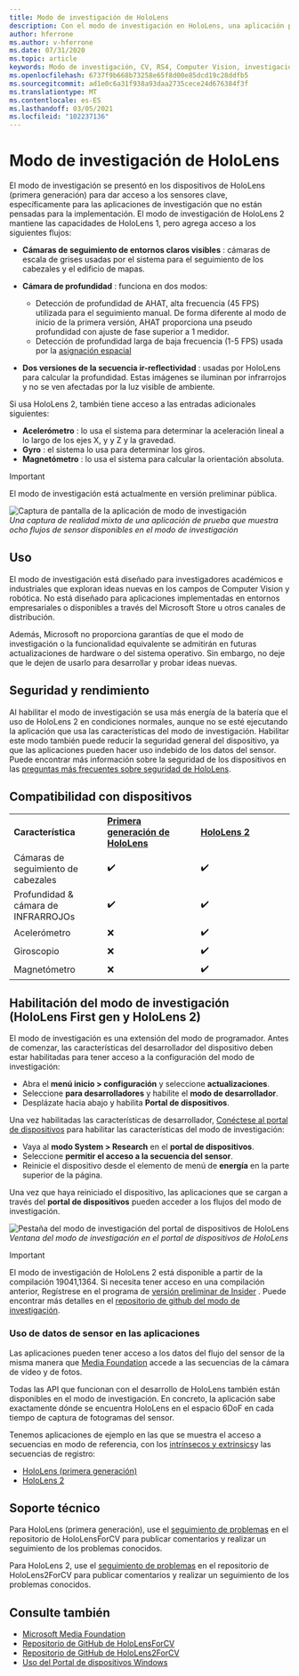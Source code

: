 ```yaml
---
title: Modo de investigación de HoloLens
description: Con el modo de investigación en HoloLens, una aplicación puede acceder a las secuencias de sensor del dispositivo clave (profundidad, seguimiento del entorno y interreflectividad de INFRARROJOs).
author: hferrone
ms.author: v-hferrone
ms.date: 07/31/2020
ms.topic: article
keywords: Modo de investigación, CV, RS4, Computer Vision, investigación, HoloLens, HoloLens 2
ms.openlocfilehash: 6737f9b668b73258e65f8d00e85dcd19c28ddfb5
ms.sourcegitcommit: ad1e0c6a31f938a93daa2735cece24d676384f3f
ms.translationtype: MT
ms.contentlocale: es-ES
ms.lasthandoff: 03/05/2021
ms.locfileid: "102237136"
---
```

# <a name="hololens-research-mode"></a>Modo de investigación de HoloLens

El modo de investigación se presentó en los dispositivos de HoloLens (primera generación) para dar acceso a los sensores clave, específicamente para las aplicaciones de investigación que no están pensadas para la implementación.  El modo de investigación de HoloLens 2 mantiene las capacidades de HoloLens 1, pero agrega acceso a los siguientes flujos:

* **Cámaras de seguimiento de entornos claros visibles** : cámaras de escala de grises usadas por el sistema para el seguimiento de los cabezales y el edificio de mapas.
* **Cámara de profundidad** : funciona en dos modos:  
    + Detección de profundidad de AHAT, alta frecuencia (45 FPS) utilizada para el seguimiento manual. De forma diferente al modo de inicio de la primera versión, AHAT proporciona una pseudo profundidad con ajuste de fase superior a 1 medidor. 
    + Detección de profundidad larga de baja frecuencia (1-5 FPS) usada por la [asignación espacial](../../design/spatial-mapping.md)

* **Dos versiones de la secuencia ir-reflectividad** : usadas por HoloLens para calcular la profundidad. Estas imágenes se iluminan por infrarrojos y no se ven afectadas por la luz visible de ambiente.

Si usa HoloLens 2, también tiene acceso a las entradas adicionales siguientes:

* **Acelerómetro** : lo usa el sistema para determinar la aceleración lineal a lo largo de los ejes X, y y Z y la gravedad.
* **Gyro** : el sistema lo usa para determinar los giros.
* **Magnetómetro** : lo usa el sistema para calcular la orientación absoluta.

> [!IMPORTANT]
> El modo de investigación está actualmente en versión preliminar pública. 

![Captura de pantalla de la aplicación de modo de investigación](images/sensor-stream-viewer.jpg)<br>
*Una captura de realidad mixta de una aplicación de prueba que muestra ocho flujos de sensor disponibles en el modo de investigación*

## <a name="usage"></a>Uso

El modo de investigación está diseñado para investigadores académicos e industriales que exploran ideas nuevas en los campos de Computer Vision y robótica.  No está diseñado para aplicaciones implementadas en entornos empresariales o disponibles a través del Microsoft Store u otros canales de distribución.

Además, Microsoft no proporciona garantías de que el modo de investigación o la funcionalidad equivalente se admitirán en futuras actualizaciones de hardware o del sistema operativo. Sin embargo, no deje que le dejen de usarlo para desarrollar y probar ideas nuevas.

## <a name="security-and-performance"></a>Seguridad y rendimiento

Al habilitar el modo de investigación se usa más energía de la batería que el uso de HoloLens 2 en condiciones normales, aunque no se esté ejecutando la aplicación que usa las características del modo de investigación.  Habilitar este modo también puede reducir la seguridad general del dispositivo, ya que las aplicaciones pueden hacer uso indebido de los datos del sensor.  Puede encontrar más información sobre la seguridad de los dispositivos en las [preguntas más frecuentes sobre seguridad de HoloLens](/hololens/hololens-faq-security).  

## <a name="device-support"></a>Compatibilidad con dispositivos
<table>
    <colgroup>
    <col width="33%" />
    <col width="33%" />
    <col width="33%" /> </colgroup>
    <tr>
        <td><strong>Característica</strong></td>
        <td><a href="/hololens/hololens1-hardware"><strong>Primera generación de HoloLens</strong></a></td>
        <td><a href="/hololens/hololens2-hardware"><strong>HoloLens 2</strong></a></td>
    </tr>
     <tr>
        <td>Cámaras de seguimiento de cabezales</td>
        <td>✔️</td>
        <td>✔️</td>
    </tr>
    <tr>
        <td>Profundidad & cámara de INFRARROJOs</td>
        <td>✔️</td>
        <td>✔️</td>
    </tr>
    <tr>
        <td>Acelerómetro</td>
        <td>❌</td>
        <td>✔️</td>
    </tr>
    <tr>
        <td>Giroscopio</td>
        <td>❌</td>
        <td>✔️</td>
    </tr>
    <tr>
        <td>Magnetómetro</td>
        <td>❌</td>
        <td>✔️</td>
    </tr>
</table>

## <a name="enabling-research-mode-hololens-first-gen-and-hololens-2"></a>Habilitación del modo de investigación (HoloLens First gen y HoloLens 2)

El modo de investigación es una extensión del modo de programador. Antes de comenzar, las características del desarrollador del dispositivo deben estar habilitadas para tener acceso a la configuración del modo de investigación: 

* Abra el **menú inicio > configuración** y seleccione **actualizaciones**.
* Seleccione **para desarrolladores** y habilite el **modo de desarrollador**.
* Desplázate hacia abajo y habilita **Portal de dispositivos**.

Una vez habilitadas las características de desarrollador, [Conéctese al portal de dispositivos](/windows/uwp/debug-test-perf/device-portal-hololens) para habilitar las características del modo de investigación:

* Vaya al **modo System > Research** en el **portal de dispositivos**.
* Seleccione **permitir el acceso a la secuencia del sensor**.
* Reinicie el dispositivo desde el elemento de menú de **energía** en la parte superior de la página.

Una vez que haya reiniciado el dispositivo, las aplicaciones que se cargan a través del **portal de dispositivos** pueden acceder a los flujos del modo de investigación.

![Pestaña del modo de investigación del portal de dispositivos de HoloLens](images/ResearchModeDevPortal.png)<br>
*Ventana del modo de investigación en el portal de dispositivos de HoloLens*

> [!IMPORTANT]
> El modo de investigación de HoloLens 2 está disponible a partir de la compilación 19041,1364. Si necesita tener acceso en una compilación anterior, Regístrese en el programa de [versión preliminar de Insider](/hololens/hololens-insider) . Puede encontrar más detalles en el [repositorio de github del modo de investigación](https://github.com/microsoft/HoloLens2ForCV).

### <a name="using-sensor-data-in-your-apps"></a>Uso de datos de sensor en las aplicaciones

Las aplicaciones pueden tener acceso a los datos del flujo del sensor de la misma manera que [Media Foundation](/windows/win32/medfound/microsoft-media-foundation-sdk) accede a las secuencias de la cámara de vídeo y de fotos. 

Todas las API que funcionan con el desarrollo de HoloLens también están disponibles en el modo de investigación. En concreto, la aplicación sabe exactamente dónde se encuentra HoloLens en el espacio 6DoF en cada tiempo de captura de fotogramas del sensor.

Tenemos aplicaciones de ejemplo en las que se muestra el acceso a secuencias en modo de referencia, con los [intrínsecos y extrinsics](/windows/mixed-reality/locatable-camera#locating-the-device-camera-in-the-world)y las secuencias de registro:
* [HoloLens (primera generación)](https://github.com/Microsoft/HoloLensForCV)
* [HoloLens 2](https://github.com/microsoft/HoloLens2ForCV)

## <a name="support"></a>Soporte técnico

Para HoloLens (primera generación), use el [seguimiento de problemas](https://github.com/Microsoft/HololensForCV/issues) en el repositorio de HoloLensForCV para publicar comentarios y realizar un seguimiento de los problemas conocidos.

Para HoloLens 2, use el [seguimiento de problemas](https://github.com/microsoft/HoloLens2ForCV/issues) en el repositorio de HoloLens2ForCV para publicar comentarios y realizar un seguimiento de los problemas conocidos.

## <a name="see-also"></a>Consulte también

* [Microsoft Media Foundation](/windows/win32/medfound/microsoft-media-foundation-sdk)
* [Repositorio de GitHub de HoloLensForCV](https://github.com/Microsoft/HoloLensForCV)
* [Repositorio de GitHub de HoloLens2ForCV](https://github.com/microsoft/HoloLens2ForCV)
* [Uso del Portal de dispositivos Windows](using-the-windows-device-portal.md)